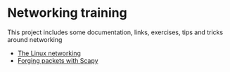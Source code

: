 # Networking training
This project includes some documentation, links, exercises, tips and tricks around networking

- [The Linux networking](./linux.md)
- [Forging packets with Scapy](./scapy.md)
